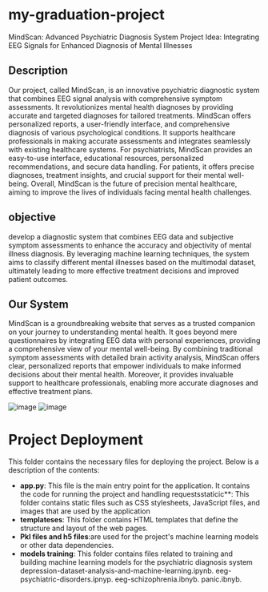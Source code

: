 # my-graduation-project
MindScan: Advanced Psychiatric Diagnosis System
Project Idea: Integrating EEG Signals for Enhanced Diagnosis of Mental Illnesses


## Description


Our project, called MindScan, is an innovative psychiatric diagnostic system that combines EEG signal analysis with comprehensive symptom assessments. It revolutionizes mental health diagnoses by providing accurate and targeted diagnoses for tailored treatments. MindScan offers personalized reports, a user-friendly interface, and comprehensive diagnosis of various psychological conditions. It supports healthcare professionals in making accurate assessments and integrates seamlessly with existing healthcare systems. For psychiatrists, MindScan provides an easy-to-use interface, educational resources, personalized recommendations, and secure data handling. For patients, it offers precise diagnoses, treatment insights, and crucial support for their mental well-being. Overall, MindScan is the future of precision mental healthcare, aiming to improve the lives of individuals facing mental health challenges.


## objective 

develop a diagnostic system that combines EEG data and subjective symptom assessments to enhance the accuracy and objectivity of mental illness diagnosis. By leveraging machine learning techniques, the system aims to classify different mental illnesses based on the multimodal dataset, ultimately leading to more effective treatment decisions and improved patient outcomes.

## Our System
MindScan is a groundbreaking website that serves as a trusted companion on your journey to understanding mental health. It goes beyond mere questionnaires by integrating EEG data with personal experiences, providing a comprehensive view of your mental well-being. By combining traditional symptom assessments with detailed brain activity analysis, MindScan offers clear, personalized reports that empower individuals to make informed decisions about their mental health. Moreover, it provides invaluable support to healthcare professionals, enabling more accurate diagnoses and effective treatment plans.

![image](https://github.com/nada1267/Diabetics/assets/99268869/3dc96756-f2a7-4db6-b838-9327ac556a68)
![image](https://github.com/nada1267/Diabetics/assets/99268869/b2e75b74-59bf-4986-a869-9a4886941c40)








# Project Deployment

This folder contains the necessary files for deploying the project. Below is a description of the contents:

- **app.py**: This file is the main entry point for the application. It contains the code for running the project and handling requestsstaticic**: This folder contains static files such as CSS stylesheets, JavaScript files, and images that are used by the application
- **templateses**: This folder contains HTML templates that define the structure and layout of the web pages.
- **Pkl files and h5 files**:are used for the project's machine learning models or other data dependencies.
- **models training**: This folder  contains files related to training and building machine learning models for the psychiatric diagnosis system
  depression-dataset-analysis-and-machine-learning.ipynb.
  eeg-psychiatric-disorders.ipnyp.
  eeg-schizophrenia.ibnyb.
  panic.ibnyb.

